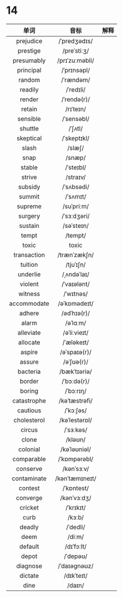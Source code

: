 # 14

|    单词     |      音标      | 解释 |
| :---------: | :------------: | :--: |
|  prejudice  |  /ˈpredʒədɪs/  |      |
|  prestige   |  /preˈstiːʒ/   |      |
| presumably  | /prɪˈzuːməbli/ |      |
|  principal  |  /ˈprɪnsəpl/   |      |
|   random    |   /ˈrændəm/    |      |
|   readily   |   /ˈredɪli/    |      |
|   render    |  /ˈrendə(r)/   |      |
|   retain    |   /rɪˈteɪn/    |      |
|  sensible   |   /ˈsensəbl/   |      |
|   shuttle   |    /ˈʃʌtl/     |      |
|  skeptical  |  /ˈskeptɪkl/   |      |
|    slash    |     /slæʃ/     |      |
|    snap     |     /snæp/     |      |
|   stable    |   /ˈsteɪbl/    |      |
|   strive    |    /straɪv/    |      |
|   subsidy   |   /ˈsʌbsədi/   |      |
|   summit    |    /ˈsʌmɪt/    |      |
|   supreme   |   /suˈpriːm/   |      |
|   surgery   |  /ˈsɜːdʒəri/   |      |
|   sustain   |   /səˈsteɪn/   |      |
|    tempt    |    /tempt/     |      |
|    toxic    |     toxic      |      |
| transaction |  /trænˈzækʃn/  |      |
|   tuition   |   /tjuˈɪʃn/    |      |
|  underlie   |  /ˌʌndəˈlaɪ/   |      |
|   violent   |  /ˈvaɪələnt/   |      |
|   witness   |   /ˈwɪtnəs/    |      |
| accommodate |  /əˈkɒmədeɪt/  |      |
|   adhere    |  /ədˈhɪə(r)/   |      |
|    alarm    |    /əˈlɑːm/    |      |
|  alleviate  |  /əˈliːvieɪt/  |      |
|  allocate   |   /ˈæləkeɪt/   |      |
|   aspire    |  /əˈspaɪə(r)/  |      |
|   assure    |   /əˈʃʊə(r)/   |      |
|  bacteria   |  /bækˈtɪəriə/  |      |
|   border    |  /ˈbɔːdə(r)/   |      |
|   boring    |   /ˈbɔːrɪŋ/    |      |
| catastrophe | /kəˈtæstrəfi/  |      |
|  cautious   |   /ˈkɔːʃəs/    |      |
| cholesterol | /kəˈlestərɒl/  |      |
|   circus    |   /ˈsɜːkəs/    |      |
|    clone    |    /kləʊn/     |      |
|  colonial   |  /kəˈləʊniəl/  |      |
| comparable  |  /ˈkɒmpərəbl/  |      |
|  conserve   |   /kənˈsɜːv/   |      |
| contaminate | /kənˈtæmɪneɪt/ |      |
|   contest   |   /ˈkɒntest/   |      |
|  converge   |  /kənˈvɜːdʒ/   |      |
|   cricket   |   /ˈkrɪkɪt/    |      |
|    curb     |     /kɜːb/     |      |
|   deadly    |    /ˈdedli/    |      |
|    deem     |     /diːm/     |      |
|   default   |   /dɪˈfɔːlt/   |      |
|    depot    |    /ˈdepəʊ/    |      |
|  diagnose   |  /ˈdaɪəɡnəʊz/  |      |
|   dictate   |   /dɪkˈteɪt/   |      |
|    dine     |     /daɪn/     |      |